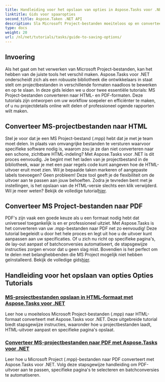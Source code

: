```yaml
---
title: Handleiding voor het opslaan van opties in Aspose.Tasks voor .NET
linktitle: Gids voor spaaropties
second_title: Aspose.Taken .NET API
description: Sla Microsoft Project-bestanden moeiteloos op en converteer ze met Aspose.Tasks voor .NET. Bekijk tutorials over het exporteren naar HTML- en PDF-indelingen.
type: docs
weight: 20
url: /nl/net/tutorials/tasks/guide-to-saving-options/
---
```

## Invoering

Als het gaat om het verwerken van Microsoft Project-bestanden, kan het hebben van de juiste tools het verschil maken. Aspose.Tasks voor .NET onderscheidt zich als een robuuste bibliotheek die ontwikkelaars in staat stelt om projectbestanden in verschillende formaten naadloos te bewerken en op te slaan. In deze gids leiden we u door twee essentiële tutorials: MS Project-bestanden converteren naar HTML- en PDF-formaten. Deze tutorials zijn ontworpen om uw workflow soepeler en efficiënter te maken, of u nu projectdetails online wilt delen of professioneel ogende rapporten wilt maken.

## Converteer MS-projectbestanden naar HTML

Stel je voor dat je een MS Project-bestand (.mpp) hebt dat je met je team moet delen. In plaats van omvangrijke bestanden te versturen waarvoor specifieke software nodig is, waarom zou je ze dan niet converteren naar een schone, zichtbare HTML-indeling? Met Aspose.Tasks voor .NET is dit proces eenvoudig. Je begint met het laden van je projectbestand in de bibliotheek, waar je met een paar regels code kunt aangeven hoe de HTML-uitvoer eruit moet zien. Wil je bepaalde taken markeren of aangepaste labels toevoegen? Geen probleem! Deze tool geeft je de flexibiliteit om de uitvoer aan te passen aan jouw behoeften. Zodra je tevreden bent met je instellingen, is het opslaan van de HTML-versie slechts een klik verwijderd. Wil je meer weten? Bekijk de volledige tutorial[hier](./save-ms-project-files-to-html-format/).

## Converteer MS Project-bestanden naar PDF

PDF's zijn vaak een goede keuze als u een formaat nodig hebt dat universeel toegankelijk is en er professioneel uitziet. Met Aspose.Tasks is het converteren van uw .mpp-bestanden naar PDF net zo eenvoudig! Deze tutorial begeleidt u door het hele proces en legt uit hoe u de uitvoer kunt aanpassen aan uw specificaties. Of u zich nu richt op specifieke pagina's, de lay-out aanpast of batchconversies automatiseert, de stapsgewijze instructies zorgen ervoor dat u geen slag mist. Bovendien is het perfect om te delen met belanghebbenden die MS Project mogelijk niet hebben geïnstalleerd. Bekijk de volledige gids[hier](./convert-ms-project-files-to-pdf/).

## Handleiding voor het opslaan van opties Opties Tutorials
### [MS-projectbestanden opslaan in HTML-formaat met Aspose.Tasks voor .NET](./save-ms-project-files-to-html-format/)
Leer hoe u moeiteloos Microsoft Project-bestanden (.mpp) naar HTML-formaat converteert met Aspose.Tasks voor .NET. Deze uitgebreide tutorial biedt stapsgewijze instructies, waaronder hoe u projectbestanden laadt, HTML-uitvoer aanpast en specifieke pagina's opslaat.
### [Converteer MS-projectbestanden naar PDF met Aspose.Tasks voor .NET](./convert-ms-project-files-to-pdf/)
Leer hoe u Microsoft Project (.mpp)-bestanden naar PDF converteert met Aspose.Tasks voor .NET. Volg deze stapsgewijze handleiding om PDF-uitvoer aan te passen, specifieke pagina's te selecteren en batchconversies te automatiseren.